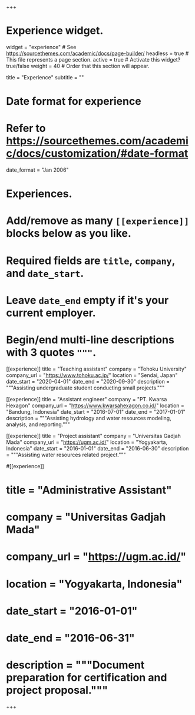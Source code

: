 +++
# Experience widget.
widget = "experience"  # See https://sourcethemes.com/academic/docs/page-builder/
headless = true  # This file represents a page section.
active = true  # Activate this widget? true/false
weight = 40  # Order that this section will appear.

title = "Experience"
subtitle = ""

# Date format for experience
#   Refer to https://sourcethemes.com/academic/docs/customization/#date-format
date_format = "Jan 2006"

# Experiences.
#   Add/remove as many `[[experience]]` blocks below as you like.
#   Required fields are `title`, `company`, and `date_start`.
#   Leave `date_end` empty if it's your current employer.
#   Begin/end multi-line descriptions with 3 quotes `"""`.

[[experience]]
  title = "Teaching assistant"
  company = "Tohoku University"
  company_url = "https://www.tohoku.ac.jp/"
  location = "Sendai, Japan"
  date_start = "2020-04-01"
  date_end = "2020-09-30"
  description = """Assisting undergraduate student conducting small projects."""
  
[[experience]]
  title = "Assistant engineer"
  company = "PT. Kwarsa Hexagon"
  company_url = "https://www.kwarsahexagon.co.id/"
  location = "Bandung, Indonesia"
  date_start = "2016-07-01"
  date_end = "2017-01-01"
  description = """Assisting hydrology and water resources modeling, analysis, and reporting."""
 
[[experience]]
  title = "Project assistant"
  company = "Universitas Gadjah Mada"
  company_url = "https://ugm.ac.id/"
  location = "Yogyakarta, Indonesia"
  date_start = "2016-01-01"
  date_end = "2016-06-30"
  description = """Assisting water resources related project."""
  
#[[experience]]
#  title = "Administrative Assistant"
#  company = "Universitas Gadjah Mada"
#  company_url = "https://ugm.ac.id/"
#  location = "Yogyakarta, Indonesia"
#  date_start = "2016-01-01"
#  date_end = "2016-06-31"
#  description = """Document preparation for certification and project proposal."""

+++
